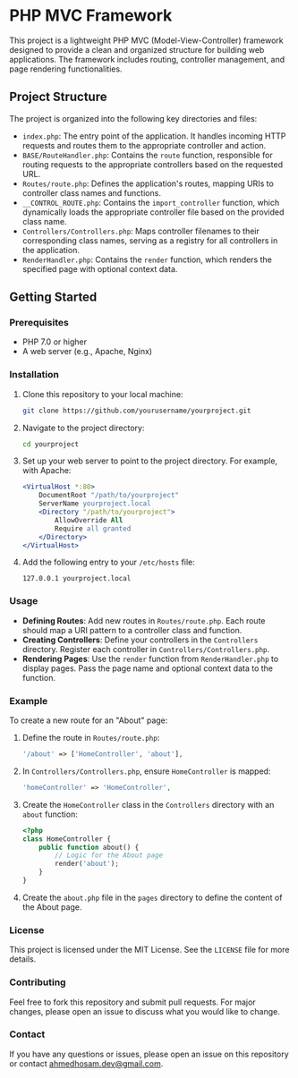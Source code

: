 # PHP MVC Framework

This project is a lightweight PHP MVC (Model-View-Controller) framework designed to provide a clean and organized structure for building web applications. The framework includes routing, controller management, and page rendering functionalities.

## Project Structure

The project is organized into the following key directories and files:

- `index.php`: The entry point of the application. It handles incoming HTTP requests and routes them to the appropriate controller and action.
- `BASE/RouteHandler.php`: Contains the `route` function, responsible for routing requests to the appropriate controllers based on the requested URL.
- `Routes/route.php`: Defines the application's routes, mapping URIs to controller class names and functions.
- `__CONTROL_ROUTE.php`: Contains the `import_controller` function, which dynamically loads the appropriate controller file based on the provided class name.
- `Controllers/Controllers.php`: Maps controller filenames to their corresponding class names, serving as a registry for all controllers in the application.
- `RenderHandler.php`: Contains the `render` function, which renders the specified page with optional context data.

## Getting Started

### Prerequisites

- PHP 7.0 or higher
- A web server (e.g., Apache, Nginx)

### Installation

1. Clone this repository to your local machine:

   ```bash
   git clone https://github.com/yourusername/yourproject.git
   ```

2. Navigate to the project directory:

   ```bash
   cd yourproject
   ```

3. Set up your web server to point to the project directory. For example, with Apache:

   ```apache
   <VirtualHost *:80>
       DocumentRoot "/path/to/yourproject"
       ServerName yourproject.local
       <Directory "/path/to/yourproject">
           AllowOverride All
           Require all granted
       </Directory>
   </VirtualHost>
   ```

4. Add the following entry to your `/etc/hosts` file:

   ```
   127.0.0.1 yourproject.local
   ```

### Usage

- **Defining Routes**: Add new routes in `Routes/route.php`. Each route should map a URI pattern to a controller class and function.
- **Creating Controllers**: Define your controllers in the `Controllers` directory. Register each controller in `Controllers/Controllers.php`.
- **Rendering Pages**: Use the `render` function from `RenderHandler.php` to display pages. Pass the page name and optional context data to the function.

### Example

To create a new route for an "About" page:

1. Define the route in `Routes/route.php`:

   ```php
   '/about' => ['HomeController', 'about'],
   ```

2. In `Controllers/Controllers.php`, ensure `HomeController` is mapped:

   ```php
   'homeController' => 'HomeController',
   ```

3. Create the `HomeController` class in the `Controllers` directory with an `about` function:

   ```php
   <?php
   class HomeController {
       public function about() {
           // Logic for the About page
           render('about');
       }
   }
   ```

4. Create the `about.php` file in the `pages` directory to define the content of the About page.

### License

This project is licensed under the MIT License. See the `LICENSE` file for more details.

### Contributing

Feel free to fork this repository and submit pull requests. For major changes, please open an issue to discuss what you would like to change.

### Contact

If you have any questions or issues, please open an issue on this repository or contact [ahmedhosam.dev@gmail.com](ahmedhosam.dev@gmail.com).
